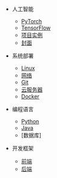 * 人工智能

  * [PyTorch](zh-cn/quickstart.md)
  * [TensorFlow](zh-cn/more-pages.md)
  * [项目实例](zh-cn/custom-navbar.md)
  * [封面](zh-cn/cover.md)

* 系统部署
  * [Linux](zh-cn/configuration.md)
  * [网络](zh-cn/themes.md)
  * [Git](zh-cn/plugins.md)
  * [云服务器](zh-cn/markdown.md)
  * [Docker](zh-cn/language-highlight.md)

* 编程语言
    * [Python](Python/README.md)
    * [Java](Java/README.md)
    * [数据库]

* 开发框架
    * [前端]()
    * [后端]()